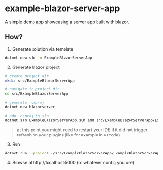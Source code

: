 # example-blazor-server-app
 A simple demo app showcasing a server app built with blazor.

## How?
1. Generate solution via template
```sh
dotnet new sln -n ExampleBlazorServerApp
```
2. Generate blazor project
```sh
# create project dir
mkdir src/ExampleBlazorServerApp

# navigate to project dir
cd src/ExampleBlazorServerApp

# generate .csproj
dotnet new blazorserver

# add .csproj to sln
dotnet sln ExampleBlazorServerApp.sln add src/ExampleBlazorServerApp/ExampleBlazorServerApp.csproj
```

> at this point you might need to restart your IDE if it did not trigger refresh on your plugins (like for example in vscode)

3. Run
```sh
dotnet run --project ./src/ExampleBlazorServerApp/ExampleBlazorServerApp.csproj
```

4. Browse at http://localhost:5000 (or whatever config you use)